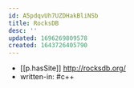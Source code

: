 ```yaml
---
id: A5pdqvUh7UZDHakBliNSb
title: RocksDB
desc: ''
updated: 1696269809578
created: 1643726405790
---
```



- [[p.hasSite]] http://rocksdb.org/
- written-in: #c++
